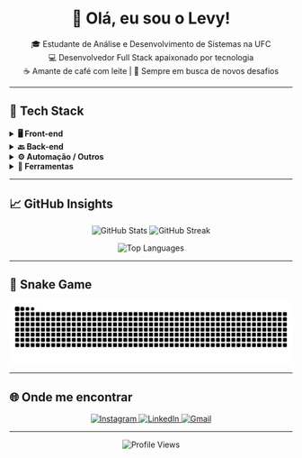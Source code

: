 <h1 align="center">👋 Olá, eu sou o Levy!</h1>

<p align="center">
  🎓 Estudante de Análise e Desenvolvimento de Sistemas na UFC<br>
  💻 Desenvolvedor Full Stack apaixonado por tecnologia<br>
  ☕ Amante de café com leite | 🚀 Sempre em busca de novos desafios
</p>

---

## 🧰 Tech Stack

<details>
  <summary><strong>🖥️ Front-end</strong></summary>
  <p align="center">
    <img src="https://img.shields.io/badge/HTML5-E34F26?style=for-the-badge&logo=html5&logoColor=white">
    <img src="https://img.shields.io/badge/CSS3-1572B6?style=for-the-badge&logo=css3&logoColor=white">
    <img src="https://img.shields.io/badge/JavaScript-F7DF1E?style=for-the-badge&logo=javascript&logoColor=black">
    <img src="https://img.shields.io/badge/TypeScript-007ACC?style=for-the-badge&logo=typescript&logoColor=white">
    <img src="https://img.shields.io/badge/React-20232a?style=for-the-badge&logo=react&logoColor=61DAFB">
    <img src="https://img.shields.io/badge/Next.js-000000?style=for-the-badge&logo=next.js&logoColor=white">
    <img src="https://img.shields.io/badge/shadcn/ui-%23000000.svg?style=for-the-badge">
  </p>
</details>

<details>
  <summary><strong>🔙 Back-end</strong></summary>
  <p align="center">
    <img src="https://img.shields.io/badge/Node.js-339933?style=for-the-badge&logo=node.js&logoColor=white">
    <img src="https://img.shields.io/badge/Express-000000?style=for-the-badge&logo=express&logoColor=white">
    <img src="https://img.shields.io/badge/PostgreSQL-4169E1?style=for-the-badge&logo=postgresql&logoColor=white">
  </p>
</details>

<details>
  <summary><strong>⚙️ Automação / Outros</strong></summary>
  <p align="center">
    <img src="https://img.shields.io/badge/Python-3776AB?style=for-the-badge&logo=python&logoColor=white">
    <img src="https://img.shields.io/badge/n8n-0B5E87?style=for-the-badge&logo=n8n&logoColor=white">
    <img src="https://img.shields.io/badge/Typebot-9146FF?style=for-the-badge">
  </p>
</details>

<details>
  <summary><strong>🧰 Ferramentas</strong></summary>
  <p align="center">
    <img src="https://img.shields.io/badge/Git-F05033?style=for-the-badge&logo=git&logoColor=white">
    <img src="https://img.shields.io/badge/GitHub-181717?style=for-the-badge&logo=github&logoColor=white">
    <img src="https://img.shields.io/badge/VS%20Code-007ACC?style=for-the-badge&logo=visual-studio-code&logoColor=white">
  </p>
</details>

---

## 📈 GitHub Insights

<p align="center">
  <img src="https://github-readme-stats.vercel.app/api?username=levyrodrigues23&theme=radical&show_icons=true&hide_border=false&include_all_commits=true" width="48%" alt="GitHub Stats">
  <img src="https://github-readme-streak-stats.herokuapp.com/?user=levyrodrigues23&theme=radical&hide_border=false" width="48%" alt="GitHub Streak">
</p>

<p align="center">
  <img src="https://github-readme-stats.vercel.app/api/top-langs/?username=levyrodrigues23&theme=radical&hide_border=false&layout=compact" width="48%" alt="Top Languages">
</p>

---

## 🐍 Snake Game

<p align="center">
  <img src="https://github.com/levyrodrigues23/levyrodrigues23/blob/output/github-contribution-grid-snake.svg" alt="Snake animation" />
</p>

---

## 🌐 Onde me encontrar

<p align="center">
  <a href="https://instagram.com/rodrigues_jlevy">
    <img src="https://img.shields.io/badge/Instagram-%23E4405F.svg?style=for-the-badge&logo=Instagram&logoColor=white" alt="Instagram">
  </a>
  <a href="https://www.linkedin.com/in/jos%C3%A9-levy-rodrigues-da-silva-47015a301">
    <img src="https://img.shields.io/badge/LinkedIn-%230077B5.svg?style=for-the-badge&logo=linkedin&logoColor=white" alt="LinkedIn">
  </a>
  <a href="mailto:joselevyrodrigues23@gmail.com">
    <img src="https://img.shields.io/badge/Gmail-D14836?style=for-the-badge&logo=gmail&logoColor=white" alt="Gmail">
  </a>
</p>

---

<p align="center">
  <img src="https://komarev.com/ghpvc/?username=levyrodrigues23&color=blue&style=flat" alt="Profile Views">
</p>
